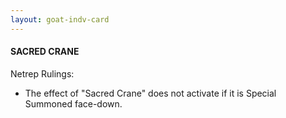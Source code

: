 ```yaml
---
layout: goat-indv-card
---
```


#### SACRED CRANE

Netrep Rulings:

*   The effect of "Sacred Crane" does not activate if it is Special Summoned face-down.